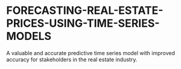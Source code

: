 # FORECASTING-REAL-ESTATE-PRICES-USING-TIME-SERIES-MODELS
A valuable and accurate predictive time series model with improved accuracy for stakeholders in the real estate industry.
